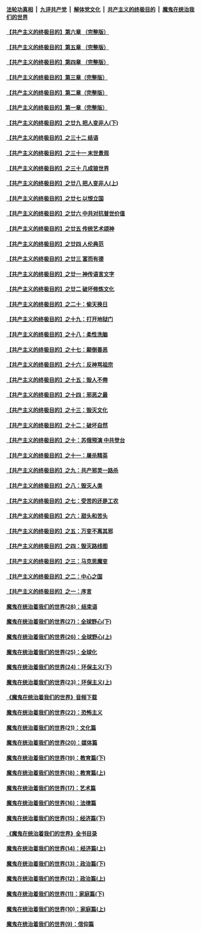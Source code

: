 ####  [法轮功真相](../../../../basic/blob/master/README.md?t=05251631) &nbsp;|&nbsp; [九评共产党](../../../../9ping.md/blob/master/README.md?t=05251631) &nbsp;|&nbsp; [解体党文化](../../../../jtdwh.md/blob/master/README.md?t=05251631)  &nbsp;|&nbsp; [共产主义的终极目的](../../../../gczydzjmd.md/blob/master/README.md?t=05251631) &nbsp;|&nbsp; [魔鬼在统治我们的世界](../../../../mgztzwmdsj.md/blob/master/README.md?t=05251631) 

#### [【共产主义的终极目的】第六章 （完整版）](../pages/nsc422/n11428913.md?t=05251631) 

#### [【共产主义的终极目的】第五章 （完整版）](../pages/nsc422/n11428912.md?t=05251631) 

#### [【共产主义的终极目的】第四章 （完整版）](../pages/nsc422/n11428907.md?t=05251631) 

#### [【共产主义的终极目的】第三章（完整版）](../pages/nsc422/n11428848.md?t=05251631) 

#### [【共产主义的终极目的】第二章（完整版）](../pages/nsc422/n11428831.md?t=05251631) 

#### [【共产主义的终极目的】第一章（完整版）](../pages/nsc422/n11417651.md?t=05251631) 

#### [【共产主义的终极目的】之廿九 把人变非人(下)](../pages/nsc422/n11344140.md?t=05251631) 

#### [【共产主义的终极目的】之三十二 结语](../pages/nsc422/n11360535.md?t=05251631) 

#### [【共产主义的终极目的】之三十一 末世景观](../pages/nsc422/n11351129.md?t=05251631) 

#### [【共产主义的终极目的】之三十 几成狼世界](../pages/nsc422/n11348280.md?t=05251631) 

#### [【共产主义的终极目的】之廿八 把人变非人(上)](../pages/nsc422/n11340492.md?t=05251631) 

#### [【共产主义的终极目的】之廿七 以恨立国](../pages/nsc422/n11336944.md?t=05251631) 

#### [【共产主义的终极目的】之廿六 中共对抗普世价值](../pages/nsc422/n11324785.md?t=05251631) 

#### [【共产主义的终极目的】之廿五 传统艺术颂神](../pages/nsc422/n11296396.md?t=05251631) 

#### [【共产主义的终极目的】之廿四 人伦典范](../pages/nsc422/n11296397.md?t=05251631) 

#### [【共产主义的终极目的】之廿三 富而有德](../pages/nsc422/n11283598.md?t=05251631) 

#### [【共产主义的终极目的】之廿一 神传语言文字](../pages/nsc422/n11263265.md?t=05251631) 

#### [【共产主义的终极目的】之廿二 破坏修炼文化](../pages/nsc422/n11245728.md?t=05251631) 

#### [【共产主义的终极目的】之二十：偷天换日](../pages/nsc422/n11238846.md?t=05251631) 

#### [【共产主义的终极目的】之十九：打开地狱门](../pages/nsc422/n11206376.md?t=05251631) 

#### [【共产主义的终极目的】之十八：柔性洗脑](../pages/nsc422/n11199994.md?t=05251631) 

#### [【共产主义的终极目的】之十七：颠倒善恶](../pages/nsc422/n11179782.md?t=05251631) 

#### [【共产主义的终极目的】之十六：反神骂祖宗](../pages/nsc422/n11166798.md?t=05251631) 

#### [【共产主义的终极目的】之十五：毁人不倦](../pages/nsc422/n11166792.md?t=05251631) 

#### [【共产主义的终极目的】之十四：邪恶之最](../pages/nsc422/n11150249.md?t=05251631) 

#### [【共产主义的终极目的】之十三：毁灭文化](../pages/nsc422/n11135227.md?t=05251631) 

#### [【共产主义的终极目的】之十二：破坏自然](../pages/nsc422/n11135214.md?t=05251631) 

#### [【共产主义的终极目的】之十：苏俄预演 中共登台](../pages/nsc422/n11118424.md?t=05251631) 

#### [【共产主义的终极目的】之十一：屠杀精英](../pages/nsc422/n11118442.md?t=05251631) 

#### [【共产主义的终极目的】之九：共产邪灵一路杀](../pages/nsc422/n11114139.md?t=05251631) 

#### [【共产主义的终极目的】之八：毁灭人类](../pages/nsc422/n11108503.md?t=05251631) 

#### [【共产主义的终极目的】之七：受苦的还是工农](../pages/nsc422/n11101809.md?t=05251631) 

#### [【共产主义的终极目的】之六：甜头和苦头](../pages/nsc422/n11096971.md?t=05251631) 

#### [【共产主义的终极目的】之五：万变不离其邪](../pages/nsc422/n11091285.md?t=05251631) 

#### [【共产主义的终极目的】之四：毁灭路线图](../pages/nsc422/n11086284.md?t=05251631) 

#### [【共产主义的终极目的】之三：马克思魔变](../pages/nsc422/n11061941.md?t=05251631) 

#### [【共产主义的终极目的】之二：中心之国](../pages/nsc422/n11047728.md?t=05251631) 

#### [【共产主义的终极目的】之一：序言](../pages/nsc422/n11086077.md?t=05251631) 

#### [魔鬼在统治着我们的世界(28)：结束语](../pages/nsc422/n10936246.md?t=05251631) 

#### [魔鬼在统治着我们的世界(27)：全球野心(下)](../pages/nsc422/n10928319.md?t=05251631) 

#### [魔鬼在统治着我们的世界(26)：全球野心(上)](../pages/nsc422/n10900318.md?t=05251631) 

#### [魔鬼在统治着我们的世界(25)：全球化](../pages/nsc422/n10788205.md?t=05251631) 

#### [魔鬼在统治着我们的世界(24)：环保主义(下)](../pages/nsc422/n10695307.md?t=05251631) 

#### [魔鬼在统治着我们的世界(23)：环保主义(上)](../pages/nsc422/n10688613.md?t=05251631) 

#### [《魔鬼在统治着我们的世界》音频下载](../pages/nsc422/n10635553.md?t=05251631) 

#### [魔鬼在统治着我们的世界(22)：恐怖主义](../pages/nsc422/n10614727.md?t=05251631) 

#### [魔鬼在统治着我们的世界(21)：文化篇](../pages/nsc422/n10597706.md?t=05251631) 

#### [魔鬼在统治着我们的世界(20)：媒体篇](../pages/nsc422/n10586579.md?t=05251631) 

#### [魔鬼在统治着我们的世界(19)：教育篇(下)](../pages/nsc422/n10564808.md?t=05251631) 

#### [魔鬼在统治着我们的世界(18)：教育篇(上)](../pages/nsc422/n10526970.md?t=05251631) 

#### [魔鬼在统治着我们的世界(17)：艺术篇](../pages/nsc422/n10499093.md?t=05251631) 

#### [魔鬼在统治着我们的世界(16)：法律篇](../pages/nsc422/n10485969.md?t=05251631) 

#### [魔鬼在统治着我们的世界(15)：经济篇(下)](../pages/nsc422/n10469975.md?t=05251631) 

#### [《魔鬼在统治着我们的世界》全书目录](../pages/nsc422/n10464261.md?t=05251631) 

#### [魔鬼在统治着我们的世界(14)：经济篇(上)](../pages/nsc422/n10457370.md?t=05251631) 

#### [魔鬼在统治着我们的世界(13)：政治篇(下)](../pages/nsc422/n10448270.md?t=05251631) 

#### [魔鬼在统治着我们的世界(12)：政治篇(上)](../pages/nsc422/n10444576.md?t=05251631) 

#### [魔鬼在统治着我们的世界(11)：家庭篇(下)](../pages/nsc422/n10440961.md?t=05251631) 

#### [魔鬼在统治着我们的世界(10)：家庭篇(上)](../pages/nsc422/n10435448.md?t=05251631) 

#### [魔鬼在统治着我们的世界(9)：信仰篇](../pages/nsc422/n10432159.md?t=05251631) 

